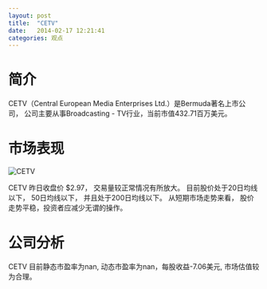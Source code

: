 ```yaml
---
layout: post
title:  "CETV"
date:   2014-02-17 12:21:41
categories: 观点
---
```


# 简介
CETV（Central European Media Enterprises Ltd.）是Bermuda著名上市公司，
公司主要从事Broadcasting - TV行业，当前市值432.71百万美元。

# 市场表现

![CETV](http://finviz.com/chart.ashx?t=CETV&ty=c&ta=1&p=d&s=l)

CETV 昨日收盘价 $2.97，
交易量较正常情况有所放大。
目前股价处于20日均线以下，
50日均线以下，
并且处于200日均线以下。
从短期市场走势来看，
股价走势平稳，投资者应减少无谓的操作。

# 公司分析
CETV 目前静态市盈率为nan, 动态市盈率为nan，每股收益-7.06美元,
市场估值较为合理。

